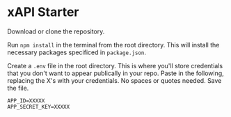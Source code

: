 # xAPI Starter

Download or clone the repository.

Run `npm install` in the terminal from the root directory. This will install the necessary packages specificed in `package.json`.

Create a `.env` file in the root directory. This is where you'll store credentials that you don't want to appear publically in your repo. Paste in the following, replacing the X's with your credentials. No spaces or quotes needed. Save the file.

```
APP_ID=XXXXX
APP_SECRET_KEY=XXXXX
```
